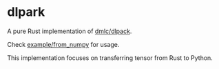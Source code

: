 # dlpark

A pure Rust implementation of [dmlc/dlpack](https://github.com/dmlc/dlpack).

Check [example/from_numpy](./example/from_numpy) for usage.

This implementation focuses on transferring tensor from Rust to Python.
